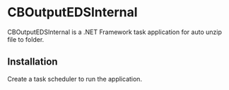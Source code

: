 # CBOutputEDSInternal

CBOutputEDSInternal is a .NET Framework task application for auto unzip file to folder.

## Installation

Create a task scheduler to run the application.
